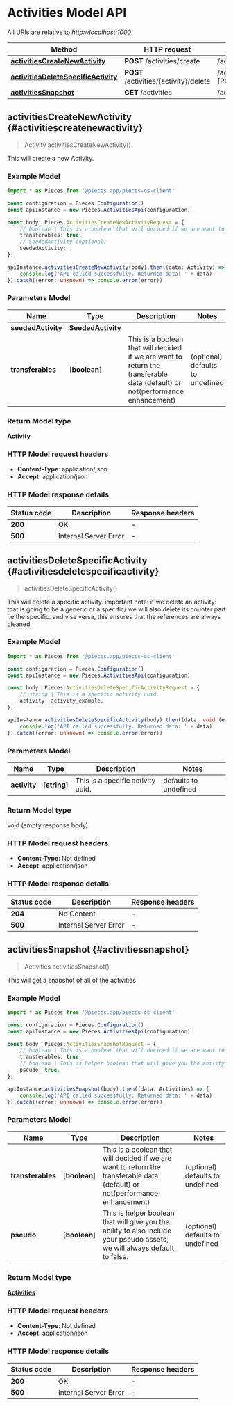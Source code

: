 # Activities Model API

All URIs are relative to *http://localhost:1000*

Method | HTTP request | Description
------------- | ------------- | -------------
[**activitiesCreateNewActivity**](ActivitiesApi#activitiescreatenewactivity) | **POST** /activities/create | /activities/create [POST]
[**activitiesDeleteSpecificActivity**](ActivitiesApi#activitiesdeletespecificactivity) | **POST** /activities/\{activity\}/delete | /activities/\{activity\}/delete [POST]
[**activitiesSnapshot**](ActivitiesApi#activitiessnapshot) | **GET** /activities | /activities [GET]


## **activitiesCreateNewActivity** {#activitiescreatenewactivity}
> Activity activitiesCreateNewActivity()

This will create a new Activity.

### Example Model

```typescript
import * as Pieces from '@pieces.app/pieces-os-client'

const configuration = Pieces.Configuration()
const apiInstance = new Pieces.ActivitiesApi(configuration)

const body: Pieces.ActivitiesCreateNewActivityRequest = {
    // boolean | This is a boolean that will decided if we are want to return the transferable data (default) or not(performance enhancement) (optional)
    transferables: true,
    // SeededActivity (optional)
    seededActivity: ,
};

apiInstance.activitiesCreateNewActivity(body).then((data: Activity) => {
    console.log('API called successfully. Returned data: ' + data)
}).catch((error: unknown) => console.error(error))
```

### Parameters Model

Name | Type | Description  | Notes
------------- | ------------- | ------------- | -------------
 **seededActivity** | **SeededActivity**|  |
 **transferables** | [**boolean**] | This is a boolean that will decided if we are want to return the transferable data (default) or not(performance enhancement) | (optional) defaults to undefined


### Return Model type

[**Activity**](../models/Activity)

### HTTP Model request headers

- **Content-Type**: application/json
- **Accept**: application/json


### HTTP Model response details
| Status code | Description | Response headers
|-------------|-------------|------------------
**200** | OK |  -  |
**500** | Internal Server Error |  -  |

## **activitiesDeleteSpecificActivity** {#activitiesdeletespecificactivity}
> activitiesDeleteSpecificActivity()

This will delete a specific activity.  important note: if we delete an activity: that is going to be a generic or a specific/ we will also delete its counter part i.e the specific. and vise versa, this ensures that the references are always cleaned.

### Example Model

```typescript
import * as Pieces from '@pieces.app/pieces-os-client'

const configuration = Pieces.Configuration()
const apiInstance = new Pieces.ActivitiesApi(configuration)

const body: Pieces.ActivitiesDeleteSpecificActivityRequest = {
    // string | This is a specific activity uuid.
    activity: activity_example,
};

apiInstance.activitiesDeleteSpecificActivity(body).then((data: void (empty response body)) => {
    console.log('API called successfully. Returned data: ' + data)
}).catch((error: unknown) => console.error(error))
```

### Parameters Model

Name | Type | Description  | Notes
------------- | ------------- | ------------- | -------------
 **activity** | [**string**] | This is a specific activity uuid. | defaults to undefined


### Return Model type

void (empty response body)

### HTTP Model request headers

- **Content-Type**: Not defined
- **Accept**: application/json


### HTTP Model response details
| Status code | Description | Response headers
|-------------|-------------|------------------
**204** | No Content |  -  |
**500** | Internal Server Error |  -  |

## **activitiesSnapshot** {#activitiessnapshot}
> Activities activitiesSnapshot()

This will get a snapshot of all of the activities

### Example Model

```typescript
import * as Pieces from '@pieces.app/pieces-os-client'

const configuration = Pieces.Configuration()
const apiInstance = new Pieces.ActivitiesApi(configuration)

const body: Pieces.ActivitiesSnapshotRequest = {
    // boolean | This is a boolean that will decided if we are want to return the transferable data (default) or not(performance enhancement) (optional)
    transferables: true,
    // boolean | This is helper boolean that will give you the ability to also include your pseudo assets, we will always default to false. (optional)
    pseudo: true,
};

apiInstance.activitiesSnapshot(body).then((data: Activities) => {
    console.log('API called successfully. Returned data: ' + data)
}).catch((error: unknown) => console.error(error))
```

### Parameters Model

Name | Type | Description  | Notes
------------- | ------------- | ------------- | -------------
 **transferables** | [**boolean**] | This is a boolean that will decided if we are want to return the transferable data (default) or not(performance enhancement) | (optional) defaults to undefined
 **pseudo** | [**boolean**] | This is helper boolean that will give you the ability to also include your pseudo assets, we will always default to false. | (optional) defaults to undefined


### Return Model type

[**Activities**](../models/Activities)

### HTTP Model request headers

- **Content-Type**: Not defined
- **Accept**: application/json


### HTTP Model response details
| Status code | Description | Response headers
|-------------|-------------|------------------
**200** | OK |  -  |
**500** | Internal Server Error |  -  |


